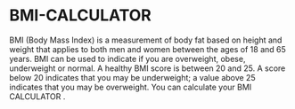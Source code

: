 # BMI-CALCULATOR
BMI (Body Mass Index) is a measurement of body fat based on height and weight that applies to both men and women between the ages of 18 and 65 years.  BMI can be used to indicate if you are overweight, obese, underweight or normal. A healthy BMI score is between 20 and 25. A score below 20 indicates that you may be underweight; a value above 25 indicates that you may be overweight.  You can calculate your BMI CALCULATOR .
